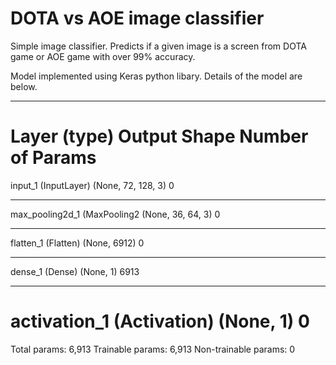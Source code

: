 # DOTA vs AOE image classifier

Simple image classifier. Predicts if a given image is a screen from DOTA game or AOE game with over 99% accuracy.

Model implemented using Keras python libary. Details of the model are below.

_______________________________________________________________________
Layer (type)                 Output Shape              Number of Params
=======================================================================
input_1 (InputLayer)         (None, 72, 128, 3)        0         
_______________________________________________________________________
max_pooling2d_1 (MaxPooling2 (None, 36, 64, 3)         0         
_______________________________________________________________________
flatten_1 (Flatten)          (None, 6912)              0         
_______________________________________________________________________
dense_1 (Dense)              (None, 1)                 6913      
_______________________________________________________________________
activation_1 (Activation)    (None, 1)                 0         
=======================================================================
Total params: 6,913
Trainable params: 6,913
Non-trainable params: 0